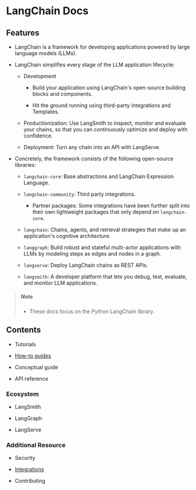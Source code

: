 # LangChain Docs

## Features

- LangChain is a framework for developing applications powered by large language models (LLMs).

- LangChain simplifies every stage of the LLM application lifecycle:

    - Development

        - Build your application using LangChain's open-source building blocks and components.

        - Hit the ground running using third-party integrations and Templates.

    - Productionization: Use LangSmith to inspect, monitor and evaluate your chains, so that you can continuously optimize and deploy with confidence.

    - Deployment: Turn any chain into an API with LangServe.

- Concretely, the framework consists of the following open-source libraries:

    - `langchain-core`: Base abstractions and LangChain Expression Language.

    - `langchain-community`: Third party integrations.

        - Partner packages: Some integrations have been further split into their own lightweight packages that only depend on `langchain-core`.

    - `langchain`: Chains, agents, and retrieval strategies that make up an application's cognitive architecture.

    - `langgraph`: Build robust and stateful multi-actor applications with LLMs by modeling steps as edges and nodes in a graph.

    - `langserve`: Deploy LangChain chains as REST APIs.

    - `langsmith`: A developer platform that lets you debug, test, evaluate, and monitor LLM applications.

> ##### Note
>
> - These docs focus on the Python LangChain library.

## Contents

- Tutorials

- [How-to guides](how-to-guides)

- Conceptual guide

- API reference

### Ecosystem

- LangSmith

- LangGraph

- LangServe

### Additional Resource

- Security

- [Integrations](integrations)

- Contributing
